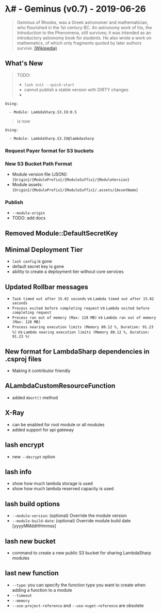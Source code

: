 # λ# - Geminus (v0.7) - 2019-06-26

> Geminus of Rhodes, was a Greek astronomer and mathematician, who flourished in the 1st century BC. An astronomy work of his, the Introduction to the Phenomena, still survives; it was intended as an introductory astronomy book for students. He also wrote a work on mathematics, of which only fragments quoted by later authors survive. [(Wikipedia)](https://en.wikipedia.org/wiki/Geminus)

## What's New

> TODO:
> * `lash init --quick-start`
> * cannot publish a stable version with DIRTY changes
> *
```
Using:

  - Module: LambdaSharp.S3.IO:0.5
```
> is now
```
Using:

  - Module: LambdaSharp.S3.IO@lambdasharp
```

### Request Payer format for S3 buckets

### New S3 Bucket Path Format

* Module version file (JSON): `{Origin}/{ModulePrefix}/{ModuleSuffix}/{ModuleVersion}`
* Module assets: `{Origin}/{ModulePrefix}/{ModuleSuffix}/.assets/{AssetName}`

### Publish

* `--module-origin`
* TODO: add docs

## Removed Module::DefaultSecretKey

## Minimal Deployment Tier

* `lash config` is gone
* default secret key is gone
* ability to create a deployment tier without core services

## Updated Rollbar messages
* `Task timed out after 15.02 seconds` vs `Lambda timed out after 15.02 seconds`
* `Process exited before completing request` vs `Lambda exited before completing request`
* `Process ran out of memory (Max: 128 MB)` vs `Lambda ran out of memory (Max: 128 MB)`
* `Process nearing execution limits (Memory 80.12 %, Duration: 91.23 %)` vs `Lambda nearing execution limits (Memory 80.12 %, Duration: 91.23 %)`

## New format for LambdaSharp dependencies in .csproj files

* Making it contributor friendly

## ALambdaCustomResourceFunction

* added `Abort()` method

## X-Ray

* can be enabled for root module or all modules
* added support for api gateway

## lash encrypt

* new `--decrypt` option

## lash info

* show how much lambda storage is used
* show how much lambda reserved capacity is used

## lash build options

* `--module-version`: (optional) Override the module version
* `--module-build-date`: (optional) Override module build date [yyyyMMddHHmmss]

## lash new bucket

* command to create a new public S3 bucket for sharing LambdaSharp modules

## last new function

* `--type`: you can specify the function type you want to create when adding a function to a module
* `--timeout`
* `--memory`
* `--use-project-reference` and `--use-nuget-reference` are obsolete
